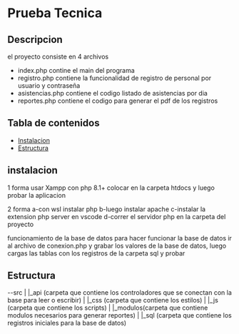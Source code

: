 # Prueba Tecnica 


## Descripcion

el proyecto consiste en 4 archivos 

- index.php contine el main del programa
- registro.php contiene la funcionalidad de registro de personal por usuario y contraseña
- asistencias.php contiene el codigo listado de asistencias por dia
- reportes.php contiene el codigo para generar el pdf de los registros

## Tabla de contenidos

- [Instalacion](#instalacion)
- [Estructura](#estructura)

## instalacion

1 forma
usar Xampp con php 8.1+ colocar en la carpeta htdocs y luego probar la aplicacion

2 forma
a-con wsl instalar php 
b-luego instalar apache
c-instalar la extension php server en vscode 
d-correr el servidor php en la carpeta del proyecto

funcionamiento de la base de datos
para hacer funcionar la base de datos ir al archivo de conexion.php y grabar los valores 
de la base de datos, luego cargas las tablas con los registros de la carpeta sql y probar

## Estructura

--src
 |
 |_api (carpeta que contiene los controladores que se conectan con la base para leer o escribir)
 |
 |_css (carpeta que contiene los estilos)
 |
 |_js (carpeta que contiene los scripts)
 |
 |_modulos(carpeta que contiene modulos necesarios para generar reportes)
 |
 |_sql (carpeta que contiene los registros iniciales para la base de datos)
